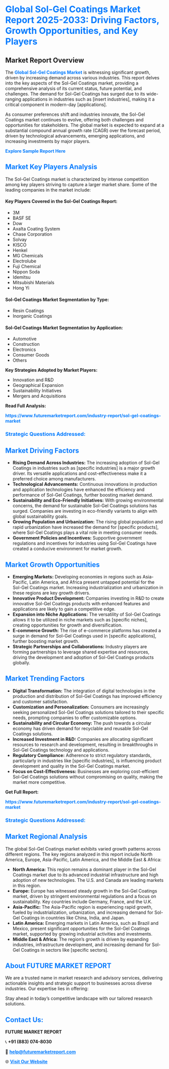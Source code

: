 <h1 style="color: #007BFF;">Global Sol-Gel Coatings Market Report 2025-2033: Driving Factors, Growth Opportunities, and Key Players</h1>

<section id="overview">
<h2>Market Report Overview</h2>
<p>The <a href="https://www.futuremarketreport.com/industry-report/sol-gel-coatings-market" style="color: #007BFF; text-decoration: none;"><strong>Global Sol-Gel Coatings Market</strong></a> is witnessing significant growth, driven by increasing demand across various industries. This report delves into the key aspects of the Sol-Gel Coatings market, providing a comprehensive analysis of its current status, future potential, and challenges. The demand for Sol-Gel Coatings has surged due to its wide-ranging applications in industries such as [insert industries], making it a critical component in modern-day [applications].</p>
<p>As consumer preferences shift and industries innovate, the Sol-Gel Coatings market continues to evolve, offering both challenges and opportunities for stakeholders. The global market is expected to expand at a substantial compound annual growth rate (CAGR) over the forecast period, driven by technological advancements, emerging applications, and increasing investments by major players.</p>
</section>

<section id="overview">
<p><a href="https://www.futuremarketreport.com/request-sample/reportId=30184" style="color: #007BFF; text-decoration: none;"><strong>Explore Sample Report Here</strong></a></p>
</section>

<section id="key-players">
<h2 style="color: #007BFF;">Market Key Players Analysis</h2>
<p>The Sol-Gel Coatings market is characterized by intense competition among key players striving to capture a larger market share. Some of the leading companies in the market include:</p>
<h4>Key Players Covered in the Sol-Gel Coatings Report:</h4>
<ul><li>3M</li><li>BASF SE</li><li>Dow</li><li>Axalta Coating System</li><li>Chase Corporation</li><li>Solvay</li><li>KISCO</li><li>Henkel</li><li>MG Chemicals</li><li>Electrolube</li><li>Fuji Chemical</li><li>Nippon Soda</li><li>Idemitsu</li><li>Mitsubishi Materials</li><li>Hong Yi</li></ul>
<h4>Sol-Gel Coatings Market Segmentation by Type:</h4>
<ul><li>Resin Coatings</li><li>Inorganic Coatings</li></ul>

<h4>Sol-Gel Coatings Market Segmentation by Application:</h4>
<ul><li>Automotive</li><li>Construction</li><li>Electronics</li><li>Consumer Goods</li><li>Others</li></ul>
<p><strong>Key Strategies Adopted by Market Players:</strong></p>
<ul>
<li>Innovation and R&D</li>
<li>Geographical Expansion</li>
<li>Sustainability Initiatives</li>
<li>Mergers and Acquisitions</li>
</ul>
</section>

<section>
<p><strong>Read Full Analysis: </strong></p><a href="https://www.futuremarketreport.com/industry-report/sol-gel-coatings-market" style="color: #007BFF; text-decoration: none;"><strong>https://www.futuremarketreport.com/industry-report/sol-gel-coatings-market</strong></a>
<h3 style="color: #007BFF;">Strategic Questions Addressed:</h3>
</section>

<section id="driving-factors">
<h2 style="color: #007BFF;">Market Driving Factors</h2>
<ul>
<li><strong>Rising Demand Across Industries:</strong> The increasing adoption of Sol-Gel Coatings in industries such as [specific industries] is a major growth driver. Its versatile applications and cost-effectiveness make it a preferred choice among manufacturers.</li>
<li><strong>Technological Advancements:</strong> Continuous innovations in production and application technologies have enhanced the efficiency and performance of Sol-Gel Coatings, further boosting market demand.</li>
<li><strong>Sustainability and Eco-Friendly Initiatives:</strong> With growing environmental concerns, the demand for sustainable Sol-Gel Coatings solutions has surged. Companies are investing in eco-friendly variants to align with global sustainability goals.</li>
<li><strong>Growing Population and Urbanization:</strong> The rising global population and rapid urbanization have increased the demand for [specific products], where Sol-Gel Coatings plays a vital role in meeting consumer needs.</li>
<li><strong>Government Policies and Incentives:</strong> Supportive government regulations and incentives for industries using Sol-Gel Coatings have created a conducive environment for market growth.</li>
</ul>
</section>

<section id="growth-opportunities">
<h2 style="color: #007BFF;">Market Growth Opportunities</h2>
<ul>
<li><strong>Emerging Markets:</strong> Developing economies in regions such as Asia-Pacific, Latin America, and Africa present untapped potential for the Sol-Gel Coatings market. Increasing industrialization and urbanization in these regions are key growth drivers.</li>
<li><strong>Innovative Product Development:</strong> Companies investing in R&D to create innovative Sol-Gel Coatings products with enhanced features and applications are likely to gain a competitive edge.</li>
<li><strong>Expansion into Niche Applications:</strong> The versatility of Sol-Gel Coatings allows it to be utilized in niche markets such as [specific niches], creating opportunities for growth and diversification.</li>
<li><strong>E-commerce Growth:</strong> The rise of e-commerce platforms has created a surge in demand for Sol-Gel Coatings used in [specific applications], further boosting market growth.</li>
<li><strong>Strategic Partnerships and Collaborations:</strong> Industry players are forming partnerships to leverage shared expertise and resources, driving the development and adoption of Sol-Gel Coatings products globally.</li>
</ul>
</section>

<section id="trending-factors">
<h2 style="color: #007BFF;">Market Trending Factors</h2>
<ul>
<li><strong>Digital Transformation:</strong> The integration of digital technologies in the production and distribution of Sol-Gel Coatings has improved efficiency and customer satisfaction.</li>
<li><strong>Customization and Personalization:</strong> Consumers are increasingly seeking personalized Sol-Gel Coatings solutions tailored to their specific needs, prompting companies to offer customizable options.</li>
<li><strong>Sustainability and Circular Economy:</strong> The push towards a circular economy has driven demand for recyclable and reusable Sol-Gel Coatings solutions.</li>
<li><strong>Increased Investment in R&D:</strong> Companies are allocating significant resources to research and development, resulting in breakthroughs in Sol-Gel Coatings technology and applications.</li>
<li><strong>Regulatory Compliance:</strong> Adherence to strict regulatory standards, particularly in industries like [specific industries], is influencing product development and quality in the Sol-Gel Coatings market.</li>
<li><strong>Focus on Cost-Effectiveness:</strong> Businesses are exploring cost-efficient Sol-Gel Coatings solutions without compromising on quality, making the market more competitive.</li>
</ul>
</section>

<section>
<p><strong>Get Full Report: </strong></p><a href="https://www.futuremarketreport.com/industry-report/sol-gel-coatings-market" style="color: #007BFF; text-decoration: none;"><strong>https://www.futuremarketreport.com/industry-report/sol-gel-coatings-market</strong></a>
<h3 style="color: #007BFF;">Strategic Questions Addressed:</h3>
</section>


<section id="regional-analysis">
<h2 style="color: #007BFF;">Market Regional Analysis</h2>
<p>The global Sol-Gel Coatings market exhibits varied growth patterns across different regions. The key regions analyzed in this report include North America, Europe, Asia-Pacific, Latin America, and the Middle East & Africa:</p>
<ul>
<li><strong>North America:</strong> This region remains a dominant player in the Sol-Gel Coatings market due to its advanced industrial infrastructure and high adoption of new technologies. The U.S. and Canada are leading markets in this region.</li>
<li><strong>Europe:</strong> Europe has witnessed steady growth in the Sol-Gel Coatings market, driven by stringent environmental regulations and a focus on sustainability. Key countries include Germany, France, and the U.K.</li>
<li><strong>Asia-Pacific:</strong> The Asia-Pacific region is experiencing rapid growth, fueled by industrialization, urbanization, and increasing demand for Sol-Gel Coatings in countries like China, India, and Japan.</li>
<li><strong>Latin America:</strong> Emerging markets in Latin America, such as Brazil and Mexico, present significant opportunities for the Sol-Gel Coatings market, supported by growing industrial activities and investments.</li>
<li><strong>Middle East & Africa:</strong> The region’s growth is driven by expanding industries, infrastructure development, and increasing demand for Sol-Gel Coatings in sectors like [specific sectors].</li>
</ul>
</section>

<footer>
<h2 style="color: #007BFF;">About FUTURE MARKET REPORT</h2>
<p>We are a trusted name in market research and advisory services, delivering actionable insights and strategic support to businesses across diverse industries. Our expertise lies in offering:</p>

<p>Stay ahead in today’s competitive landscape with our tailored research solutions.</p>

<h2 style="color: #007BFF;">Contact Us:</h2>
<p><strong>FUTURE MARKET REPORT</strong></p>
<p>📞 <strong>+91 (883) 074-8030</strong></p>
<p>📧 <strong><a href="mailto:help@futuremarketreport.com" style="color: #007BFF;">help@futuremarketreport.com</a></strong></p>
<p>🌐 <strong><a href="https://www.futuremarketreport.com/" style="color: #007BFF;">Visit Our Website</a></strong></p>
</footer>